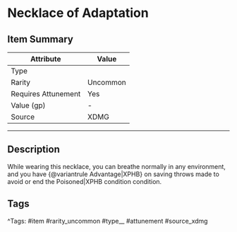# Necklace of Adaptation

## Item Summary

| Attribute            | Value                        |
|----------------------|------------------------------|
| Type                 |   |
| Rarity               | Uncommon             |
| Requires Attunement  | Yes                |
| Value (gp)           | -    |
| Source               | XDMG |

---

## Description

While wearing this necklace, you can breathe normally in any environment, and you have {@variantrule Advantage|XPHB} on saving throws made to avoid or end the Poisoned|XPHB condition condition.

## Tags

^Tags: #item #rarity_uncommon #type__ #attunement #source_xdmg